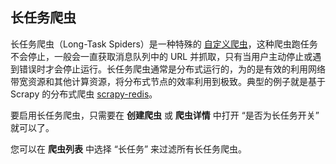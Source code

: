## 长任务爬虫

长任务爬虫（Long-Task Spiders）是一种特殊的 [自定义爬虫](./CustomizedSpider.md)，这种爬虫跑任务不会停止，一般会一直获取消息队列中的 URL 并抓取，只有当用户主动停止或遇到错误时才会停止运行。长任务爬虫通常是分布式运行的，为的是有效的利用网络带宽资源和其他计算资源，将分布式节点的效率利用到极致。典型的例子就是基于 Scrapy 的分布式爬虫 [scrapy-redis](https://github.com/rmax/scrapy-redis)。

要启用长任务爬虫，只需要在 **创建爬虫** 或 **爬虫详情** 中打开 “是否为长任务开关” 就可以了。

您可以在 **爬虫列表** 中选择 “长任务” 来过滤所有长任务爬虫。